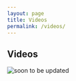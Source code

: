 ```yaml
---
layout: page
title: Videos
permalink: /videos/
---
```

<div class="hero" style="background-image: url(blog/images/window.jpeg);"></div>
<section class="container content">
  <div class="title">
  <h1>Videos</h1>
  </div>
<img src="blog/images/coming_soon.gif" alt="soon to be updated">
</section>
